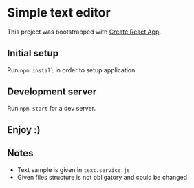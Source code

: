 # Simple text editor

This project was bootstrapped with [Create React App](https://github.com/facebookincubator/create-react-app).

## Initial setup

Run `npm install` in order to setup application

## Development server

Run `npm start` for a dev server.

## Enjoy :)

## Notes

- Text sample is given in `text.service.js`
- Given files structure is not obligatory and could be changed
